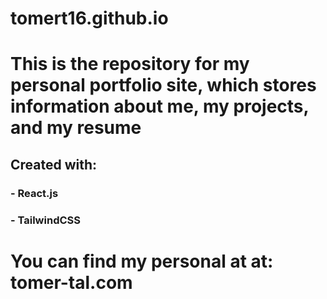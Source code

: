 # tomert16.github.io
# This is the repository for my personal portfolio site, which stores information about me, my projects, and my resume
## Created with:
### - React.js
### - TailwindCSS
# You can find my personal at at: tomer-tal.com
